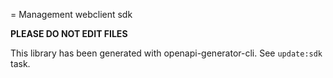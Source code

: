 = Management webclient sdk

**PLEASE DO NOT EDIT FILES**

This library has been generated with openapi-generator-cli. See `update:sdk` task.
